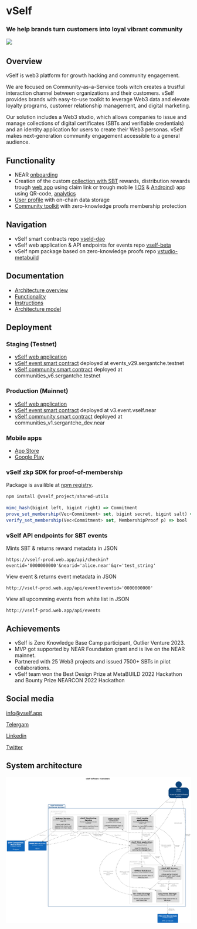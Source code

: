 # vSelf 
### We help brands turn customers into loyal vibrant community

![](https://testnet.vself.app/vself.jpg)

## Overview
vSelf is web3 platform for growth hacking and community engagement.

We are focused on Community-as-a-Service tools witch creates a trustful interaction channel between organizations and their customers. vSelf provides brands with easy-to-use toolkit to leverage Web3 data and elevate loyalty programs, customer relationship management, and digital marketing. 

Our solution includes a Web3 studio, which allows companies to issue and manage collections of digital certificates (SBTs and verifiable credentials) and an identity application for users to create their Web3 personas. vSelf makes next-generation community engagement accessible to a general audience. 

## Functionality

- NEAR [onboarding](https://vself-prod.web.app/onboard)  
- Creation of the custom [collection with SBT](https://vself-prod.web.app/add) rewards, distribution rewards trough [web app](https://vself-prod.web.app/dashboard) using claim link or trough mobile ([iOS](https://apps.apple.com/us/app/vself/id1631569446) & [Androind](https://play.google.com/store/apps/details?id=com.VSelf.vselfapp&gl=US))
app using QR-code, [analytics](https://vself-prod.web.app/dashboard) 
- [User profile](https://vself-prod.web.app/vranda) with on-chain data storage
- [Community toolkit](https://vself-prod.web.app/vstudio) with zero-knowledge proofs membership protection


## Navigation

- vSelf smart contracts repo [vseld-dao](https://github.com/vself-project/vself-dao)
- vSelf web application & API endpoints for events repo [vself-beta](https://github.com/vself-project/vself-beta)
- vSelf npm package based on zero-knowledge proofs repo [vstudio-metabuild](https://github.com/vself-project/vstudio-metabuild)

## Documentation
- [Architecture overview](https://vself-project.gitbook.io/vself-project-documentation/v/technical-overview/)
- [Functionality](https://vself-project.gitbook.io/vself-project-documentation/)
- [Instructions](https://vself-project.gitbook.io/vself-project-documentation/v/instructions/)
- [Architecture model](https://github.com/vself-project/docs)

## Deployment 

### Staging (Testnet)

- [vSelf web application](https://testnet.vself.app)
- [vSelf event smart contract](https://explorer.testnet.near.org/accounts/events_v22.sergantche.testnet) deployed at events_v29.sergantche.testnet
- [vSelf community smart contract](https://explorer.testnet.near.org/accounts/communities_v6.sergantche.testnet) deployed at communities_v6.sergantche.testnet

### Production (Mainnet)

- [vSelf web application](https://vself.app)
- [vSelf event smart contract](https://explorer.near.org/accounts/v3.event.vself.near) deployed at v3.event.vself.near
- [vSelf community smart contract](https://explorer.near.org/accounts/communities_v1.sergantche_dev.near) deployed at communities_v1.sergantche_dev.near

### Mobile apps
- [App Store](https://apps.apple.com/us/app/vself/id1631569446)
- [Google Play](https://play.google.com/store/apps/details?id=com.VSelf.vselfapp&gl=US)

### vSelf zkp SDK for proof-of-membership
Package is availible at [npm registry](https://www.npmjs.com/package/@vself_project/shared-utils).

```js
npm install @vself_project/shared-utils
```

```js
mimc_hash(bigint left, bigint right) => Commitment
prove_set_membership(Vec<Commitment> set, bigint secret, bigint salt) => MembershipProof
verify_set_membership(Vec<Commitment> set, MembershipProof p) => bool
```
### vSelf API endpoints for SBT events

Mints SBT & returns reward metadata in JSON
```
https://vself-prod.web.app/api/checkin?eventid='0000000000'&nearid='alice.near'&qr='test_string'
```
View event & returns event metadata in JSON
```
http://vself-prod.web.app/api/event?eventid='0000000000'
```
View all upcomming events from white list in JSON
```
http://vself-prod.web.app/api/events
```


## Achievements 

- vSelf is Zero Knowledge Base Camp participant, Outlier Venture 2023. 
- MVP got supported by NEAR Foundation grant and is live on the NEAR mainnet.
- Partnered with 25 Web3 projects and issued 7500+ SBTs in pilot collaborations.
- vSelf team won the Best Design Prize at MetaBUILD 2022 Hackathon and Bounty Prize NEARCON 2022 Hackathon



## Social media

info@vself.app

[Telergam](https://t.me/vself_townhall)

[Linkedin](https://www.linkedin.com/company/vself/)

[Twitter](https://twitter.com/vself_meta)

## System architecture

![](https://github.com/vself-project/docs/blob/main/architecture.png)
